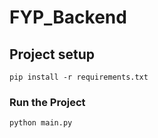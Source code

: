 # FYP_Backend

## Project setup
```
pip install -r requirements.txt
```

### Run the Project
```
python main.py
```
